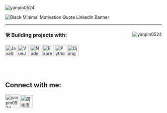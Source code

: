 <p align="left"><img src="https://komarev.com/ghpvc/?username=yanpin0524&label=Profile%20views&color=0e75b6&style=flat" alt="yanpin0524" /></p>

![Black Minimal Motivation Quote LinkedIn Banner](https://github.com/yanpin0524/yanpin0524/assets/91281982/97d0fcd3-4485-4a8b-892d-fa9dd660b166)
<hr>
<div align="left">
  <p>
    <img align="right" src="https://github-readme-stats.vercel.app/api/top-langs?username=yanpin0524&show_icons=true&locale=en&layout=compact" alt="yanpin0524" />
  </p>  

  <h3>🛠️ Building projects with:</h3>
  <p align="left">
    <a href="https://developer.mozilla.org/en-US/docs/Web/JavaScript" target="_blank" rel="noreferrer"><img src="https://raw.githubusercontent.com/danielcranney/readme-generator/main/public/icons/skills/javascript-colored.svg" width="36" height="36" alt="JavaScript" /></a>
    <a href="https://vuejs.org/" target="_blank" rel="noreferrer"><img src="https://github.com/user-attachments/assets/1a772a14-1554-41ee-b347-f6331b200eff" width="36" height="36" alt="VueJS" /></a>
    <a href="https://nodejs.org/en/" target="_blank" rel="noreferrer"><img src="https://raw.githubusercontent.com/danielcranney/readme-generator/main/public/icons/skills/nodejs-colored.svg" width="36" height="36" alt="NodeJS" /></a>
    <a href="https://expressjs.com/" target="_blank" rel="noreferrer"><img src="https://github.com/yanpin0524/yanpin0524/assets/91281982/03392753-3074-4fd8-bbcd-bbe77dae14b1" width="36" height="36" alt="ExpressJS" /></a>
    <a href="https://www.python.org/" target="_blank" rel="noreferrer"><img src="https://github.com/yanpin0524/yanpin0524/assets/91281982/2b9eabbd-c52c-4aca-ba3f-c305562d7337" width="36" height="36" alt="Python" /></a>
    <a href="https://www.djangoproject.com/" target="_blank" rel="noreferrer"><img src="https://github.com/yanpin0524/yanpin0524/assets/91281982/af1c86f9-b595-4f63-ae3b-21d2a4cc60c9" width="36" height="36" alt="Django" /></a>
  </p>
  </br>
  </br>
  <h2>Connect with me:</h2>
  <p>
    <a href="https://twitter.com/yanpin0524" target="_blank"><img align="center" src="https://github.com/yanpin0524/yanpin0524/assets/91281982/e4e5bc31-92e0-4b0c-988c-36e32ad0f6ae" alt="yanpin0524" width="45" /></a>
    <a href="https://www.linkedin.com/in/yanpin0524/" target="_blank"><img align="center" src="https://github.com/yanpin0524/yanpin0524/assets/91281982/f85684b4-abaf-4cc3-b1cc-bfc13a57c443" alt="周李彥品" width="40" /></a>
  </p>
</div>

